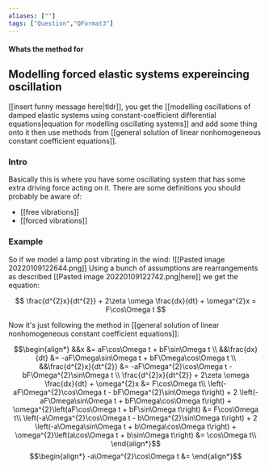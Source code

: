 ```yaml
---
aliases: [""]
tags: ["Question","QFormat3"]
---
```


#### Whats the method for
## Modelling forced elastic systems expereincing oscillation
[[insert funny message here|tldr]], you get the [[modelling oscillations of damped elastic systems using constant-coefficient differential equations|equation for modelling oscillating systems]] and add some thing onto it then use methods from [[general solution of linear nonhomogeneous constant coefficient equations]].

### Intro
Basically this is where you have some oscillating system that has some extra driving force acting on it. There are some definitions you should probably be aware of:
- [[free vibrations]]
- [[forced vibrations]]

### Example
So if we model a lamp post vibrating in the wind:
![[Pasted image 20220109122644.png]]
Using a bunch of assumptions are rearrangements as described [[Pasted image 20220109122742.png|here]] we get the equation:

$$ \frac{d^{2}x}{dt^{2}} + 2\zeta \omega \frac{dx}{dt} + \omega^{2}x = F\cos\Omega t $$

Now it's just following the method in [[general solution of linear nonhomogeneous constant coefficient equations]]:

$$\begin{align*}
&&x &= aF\cos\Omega t + bF\sin\Omega t \\
&&\frac{dx}{dt} &= -aF\Omega\sin\Omega t + bF\Omega\cos\Omega t \\
&&\frac{d^{2}x}{dt^{2}} &= -aF\Omega^{2}\cos\Omega t - bF\Omega^{2}\sin\Omega t \\
\frac{d^{2}x}{dt^{2}} + 2\zeta \omega \frac{dx}{dt} + \omega^{2}x &= F\cos\Omega t\\
\left(-aF\Omega^{2}\cos\Omega t - bF\Omega^{2}\sin\Omega t\right) + 2 \left(-aF\Omega\sin\Omega t + bF\Omega\cos\Omega t\right) + \omega^{2}\left(aF\cos\Omega t + bF\sin\Omega t\right) &= F\cos\Omega t\\
\left(-a\Omega^{2}\cos\Omega t - b\Omega^{2}\sin\Omega t\right) + 2 \left(-a\Omega\sin\Omega t + b\Omega\cos\Omega t\right) + \omega^{2}\left(a\cos\Omega t + b\sin\Omega t\right) &= \cos\Omega t\\
\end{align*}$$
$$\begin{align*}
-a\Omega^{2}\cos\Omega t &= 
\end{align*}$$
